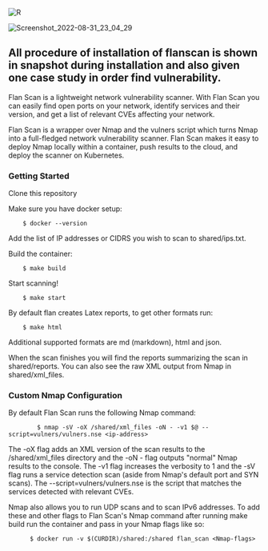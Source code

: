 
![R](https://user-images.githubusercontent.com/95676591/187852721-9ea3a692-af6b-44a2-8314-67aec52fad5b.jpg)

![Screenshot_2022-08-31_23_04_29](https://user-images.githubusercontent.com/95676591/187853522-43da1e40-9197-438b-8d1b-a179377faff3.png)



## All procedure of installation of flanscan is shown in snapshot during installation and also given one case study in order find vulnerability.

Flan Scan is a lightweight network vulnerability scanner. With Flan Scan you can easily find open ports on your network, identify services and their version, and get a list of relevant CVEs affecting your network.

Flan Scan is a wrapper over Nmap and the vulners script which turns Nmap into a full-fledged network vulnerability scanner. Flan Scan makes it easy to deploy Nmap locally within a container, push results to the cloud, and deploy the scanner on Kubernetes.


### Getting Started


Clone this repository

Make sure you have docker setup:

        $ docker --version
        
Add the list of IP addresses or CIDRS you wish to scan to shared/ips.txt.

Build the container:

        $ make build
        
Start scanning!
      
        $ make start
        
By default flan creates Latex reports, to get other formats run:

        $ make html
        
        
Additional supported formats are md (markdown), html and json.

When the scan finishes you will find the reports summarizing the scan in shared/reports. You can also see the raw XML output from Nmap in shared/xml_files.



### Custom Nmap Configuration

By default Flan Scan runs the following Nmap command:

            $ nmap -sV -oX /shared/xml_files -oN - -v1 $@ --script=vulners/vulners.nse <ip-address>
            
The -oX flag adds an XML version of the scan results to the /shared/xml_files directory and the -oN - flag outputs "normal" Nmap results to the console. The -v1 flag increases the verbosity to 1 and the -sV flag runs a service detection scan (aside from Nmap's default port and SYN scans). The --script=vulners/vulners.nse is the script that matches the services detected with relevant CVEs.

Nmap also allows you to run UDP scans and to scan IPv6 addresses. To add these and other flags to Flan Scan's Nmap command after running make build run the container and pass in your Nmap flags like so:

          $ docker run -v $(CURDIR)/shared:/shared flan_scan <Nmap-flags>
